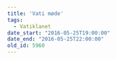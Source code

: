 ```yaml
---
title: 'Vati møde'
tags:
  - Vatiklanet
date_start: "2016-05-25T19:00:00"
date_end: "2016-05-25T22:00:00"
old_id: 5960
---
```

